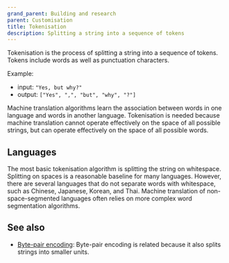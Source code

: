 ```yaml
---
grand_parent: Building and research
parent: Customisation
title: Tokenisation
description: Splitting a string into a sequence of tokens
---
```


Tokenisation is the process of splitting a string into a sequence of tokens.
Tokens include words as well as punctuation characters.

Example:
- input: `"Yes, but why?"`
- output: `["Yes", ",", "but", "why", "?"]`

Machine translation algorithms learn the association between words in one language and words in another language.
Tokenisation is needed because machine translation cannot operate effectively on the space of all possible strings, but can operate effectively on the space of all possible words.

## Languages
The most basic tokenisation algorithm is splitting the string on whitespace.
Splitting on spaces is a reasonable baseline for many languages.
However, there are several languages that do not separate words with whitespace, such as Chinese, Japanese, Korean, and Thai.
Machine translation of non-space-segmented languages often relies on more complex word segmentation algorithms.

## See also

- [Byte-pair encoding](/approaches/byte-pair-encoding.md): Byte-pair encoding is related because it also splits strings into smaller units.

